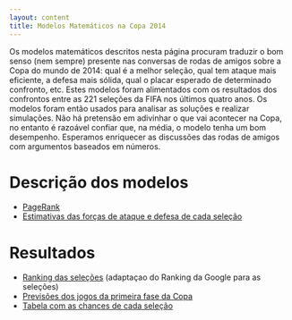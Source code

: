 ```yaml
---
layout: content
title: Modelos Matemáticos na Copa 2014
---
```


Os modelos matemáticos descritos nesta página procuram traduzir o bom senso (nem sempre) presente nas conversas de rodas de amigos sobre a Copa do mundo de 2014: qual é a melhor seleção, qual tem ataque mais eficiente, a defesa mais sólida, qual o placar esperado de determinado confronto, etc.
Estes modelos foram alimentados com os resultados dos confrontos entre as 221 seleções da FIFA nos últimos quatro anos.  Os modelos foram então usados para analisar as soluções e realizar simulações.
Não há pretensão em adivinhar o que vai acontecer na Copa, no entanto é razoável confiar que, na média, o modelo tenha um bom desempenho. Esperamos enriquecer as discussões das rodas de amigos com argumentos baseados em números.

# Descrição dos modelos
* [PageRank](pagerank_texto.html)
* [Estimativas das forças de ataque e defesa  de cada seleção](modelo_forcas_texto.html)

# Resultados
* [Ranking das seleções](pagerank_selecoes.html) (adaptaçao do Ranking da Google para as seleções)
* [Previsões dos jogos da primeira fase da Copa](primeira_fase.html)
* [Tabela com as chances de cada seleção](tabela_chances.html)


